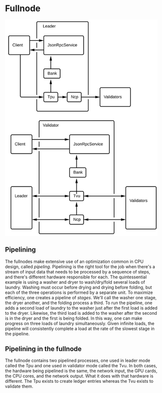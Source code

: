# Fullnode

<img alt="Fullnode block diagrams" src="img/fullnode.svg" class="center"/>

## Pipelining

The fullnodes make extensive use of an optimization common in CPU design,
called *pipeling*.  Pipelining is the right tool for the job when there's a
stream of input data that needs to be processed by a sequence of steps, and
there's different hardware responsible for each. The quintessential example is
using a washer and dryer to wash/dry/fold several loads of laundry. Washing
must occur before drying and drying before folding, but each of the three
operations is performed by a separate unit. To maximize efficiency, one creates
a pipeline of *stages*. We'll call the washer one stage, the dryer another, and
the folding process a third. To run the pipeline, one adds a second load of
laundry to the washer just after the first load is added to the dryer.
Likewise, the third load is added to the washer after the second is in the
dryer and the first is being folded. In this way, one can make progress on
three loads of laundry simultaneously. Given infinite loads, the pipeline will
consistently complete a load at the rate of the slowest stage in the pipeline.

## Pipelining in the fullnode

The fullnode contains two pipelined processes, one used in leader mode called
the Tpu and one used in validator mode called the Tvu. In both cases, the
hardware being pipelined is the same, the network input, the GPU cards, the CPU
cores, and the network output.  What it does with that hardware is different.
The Tpu exists to create ledger entries whereas the Tvu exists to validate
them.
